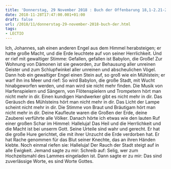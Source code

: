 ```yaml
---
title: 'Donnerstag, 29 November 2018 : Buch der Offenbarung 18,1-2.21-23.19,1-3.9a.'
date: 2018-11-28T17:47:00.001+01:00
draft: false
url: /2018/11/donnerstag-29-november-2018-buch-der.html
tags: 
- LECTIO
---
```


Ich, Johannes, sah einen anderen Engel aus dem Himmel herabsteigen; er hatte große Macht, und die Erde leuchtete auf von seiner Herrlichkeit. Und er rief mit gewaltiger Stimme: Gefallen, gefallen ist Babylon, die Große! Zur Wohnung von Dämonen ist sie geworden, zur Behausung aller unreinen Geister und zum Schlupfwinkel aller unreinen und abscheulichen Vögel. Dann hob ein gewaltiger Engel einen Stein auf, so groß wie ein Mühlstein; er warf ihn ins Meer und rief: So wird Babylon, die große Stadt, mit Wucht hinabgeworfen werden, und man wird sie nicht mehr finden. Die Musik von Harfenspielern und Sängern, von Flötenspielern und Trompetern hört man nicht mehr in dir. Einen kundigen Handwerker gibt es nicht mehr in dir. Das Geräusch des Mühlsteins hört man nicht mehr in dir. Das Licht der Lampe scheint nicht mehr in dir. Die Stimme von Braut und Bräutigam hört man nicht mehr in dir. Deine Kaufleute waren die Großen der Erde, deine Zauberei verführte alle Völker. Danach hörte ich etwas wie den lauten Ruf einer großen Schar im Himmel: Halleluja! Das Heil und die Herrlichkeit und die Macht ist bei unserm Gott. Seine Urteile sind wahr und gerecht. Er hat die große Hure gerichtet, die mit ihrer Unzucht die Erde verdorben hat. Er hat Rache genommen für das Blut seiner Knechte, das an ihren Händen klebte. Noch einmal riefen sie: Halleluja! Der Rauch der Stadt steigt auf in alle Ewigkeit. Jemand sagte zu mir: Schreib auf: Selig, wer zum Hochzeitsmahl des Lammes eingeladen ist. Dann sagte er zu mir: Das sind zuverlässige Worte, es sind Worte Gottes.